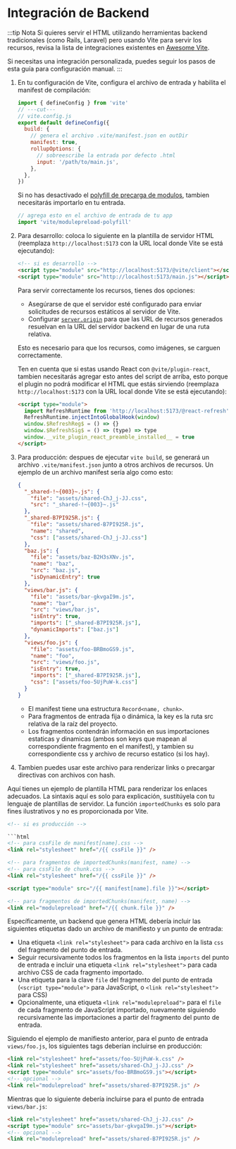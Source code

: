# Integración de Backend

:::tip Nota
Si quieres servir el HTML utilizando herramientas backend tradicionales (como Rails, Laravel) pero usando Vite para servir los recursos, revisa la lista de integraciones existentes en [Awesome Vite](https://github.com/vitejs/awesome-vite#integrations-with-backends).

Si necesitas una integración personalizada, puedes seguir los pasos de esta guía para configuración manual.
:::

1. En tu configuración de Vite, configura el archivo de entrada y habilita el manifest de compilación:

   ```js twoslash [vite.config.js]
   import { defineConfig } from 'vite'
   // ---cut---
   // vite.config.js
   export default defineConfig({
     build: {
       // genera el archivo .vite/manifest.json en outDir
       manifest: true,
       rollupOptions: {
         // sobreescribe la entrada por defecto .html
         input: '/path/to/main.js',
       },
     },
   })
   ```

   Si no has desactivado el [polyfill de precarga de modulos](/config/build-options#build-polyfillmodulepreload), tambien necesitarás importarlo en tu entrada.

   ```js
   // agrega esto en el archivo de entrada de tu app
   import 'vite/modulepreload-polyfill'
   ```

2. Para desarrollo: coloca lo siguiente en la plantilla de servidor HTML (reemplaza `http://localhost:5173` con la URL local donde Vite se está ejecutando):

   ```html
   <!-- si es desarrollo -->
   <script type="module" src="http://localhost:5173/@vite/client"></script>
   <script type="module" src="http://localhost:5173/main.js"></script>
   ```

   Para servir correctamente los recursos, tienes dos opciones:

   - Asegúrarse de que el servidor esté configurado para enviar solicitudes de recursos estáticos al servidor de Vite.
   - Configurar [`server.origin`](/config/server-options#server-origin) para que las URL de recursos generados resuelvan en la URL del servidor backend en lugar de una ruta relativa.

   Esto es necesario para que los recursos, como imágenes, se carguen correctamente.

   Ten en cuenta que si estas usando React con `@vite/plugin-react`, tambien necesitarás agregar esto antes del script de arriba, esto porque el plugin no podrá modificar el HTML que estás sirviendo (reemplaza `http://localhost:5173` con la URL local donde Vite se está ejecutando):

   ```html
   <script type="module">
     import RefreshRuntime from 'http://localhost:5173/@react-refresh'
     RefreshRuntime.injectIntoGlobalHook(window)
     window.$RefreshReg$ = () => {}
     window.$RefreshSig$ = () => (type) => type
     window.__vite_plugin_react_preamble_installed__ = true
   </script>
   ```

3. Para producción: despues de ejecutar `vite build`, se generará un archivo `.vite/manifest.json` junto a otros archivos de recursos. Un ejemplo de un archivo manifest sería algo como esto:

   ```json [.vite/manifest.json]
   {
     "_shared-!~{003}~.js": {
       "file": "assets/shared-ChJ_j-JJ.css",
       "src": "_shared-!~{003}~.js"
     },
     "_shared-B7PI925R.js": {
       "file": "assets/shared-B7PI925R.js",
       "name": "shared",
       "css": ["assets/shared-ChJ_j-JJ.css"]
     },
     "baz.js": {
       "file": "assets/baz-B2H3sXNv.js",
       "name": "baz",
       "src": "baz.js",
       "isDynamicEntry": true
     },
     "views/bar.js": {
       "file": "assets/bar-gkvgaI9m.js",
       "name": "bar",
       "src": "views/bar.js",
       "isEntry": true,
       "imports": ["_shared-B7PI925R.js"],
       "dynamicImports": ["baz.js"]
     },
     "views/foo.js": {
       "file": "assets/foo-BRBmoGS9.js",
       "name": "foo",
       "src": "views/foo.js",
       "isEntry": true,
       "imports": ["_shared-B7PI925R.js"],
       "css": ["assets/foo-5UjPuW-k.css"]
     }
   }
   ```

   - El manifest tiene una estructura `Record<name, chunk>`.
   - Para fragmentos de entrada fija o dinámica, la key es la ruta src relativa de la raíz del proyecto.
   - Los fragmentos contendrán información en sus importaciones estaticas y dinamicas (ambos son keys que mapean al correspondiente fragmento en el manifest), y tambien su correspondiente css y archivo de recurso estatico (si los hay).

4. Tambien puedes usar este archivo para renderizar links o precargar directivas con archivos con hash.

Aquí tienes un ejemplo de plantilla HTML para renderizar los enlaces adecuados. La sintaxis aquí es solo para explicación, sustitúyela con tu lenguaje de plantillas de servidor. La función `importedChunks` es solo para fines ilustrativos y no es proporcionada por Vite.

````html
<!-- si es producción -->

```html
<!-- para cssFile de manifest[name].css -->
<link rel="stylesheet" href="/{{ cssFile }}" />

<!-- para fragmentos de importedChunks(manifest, name) -->
<!-- para cssFile de chunk.css -->
<link rel="stylesheet" href="/{{ cssFile }}" />

<script type="module" src="/{{ manifest[name].file }}"></script>

<!-- para fragmentos de importedChunks(manifest, name) -->
<link rel="modulepreload" href="/{{ chunk.file }}" />
````

Específicamente, un backend que genera HTML debería incluir las siguientes etiquetas dado un archivo de manifiesto y un punto de entrada:

- Una etiqueta `<link rel="stylesheet">` para cada archivo en la lista `css` del fragmento del punto de entrada.
- Seguir recursivamente todos los fragmentos en la lista `imports` del punto de entrada e incluir una etiqueta `<link rel="stylesheet">` para cada archivo CSS de cada fragmento importado.
- Una etiqueta para la clave `file` del fragmento del punto de entrada (`<script type="module">` para JavaScript,
  o `<link rel="stylesheet">` para CSS)
- Opcionalmente, una etiqueta `<link rel="modulepreload">` para el `file` de cada fragmento de JavaScript importado, nuevamente siguiendo recursivamente las importaciones a partir del fragmento del punto de entrada.

Siguiendo el ejemplo de manifiesto anterior, para el punto de entrada `views/foo.js`, los siguientes tags deberían incluirse en producción:

```html
<link rel="stylesheet" href="assets/foo-5UjPuW-k.css" />
<link rel="stylesheet" href="assets/shared-ChJ_j-JJ.css" />
<script type="module" src="assets/foo-BRBmoGS9.js"></script>
<!-- opcional -->
<link rel="modulepreload" href="assets/shared-B7PI925R.js" />
```

Mientras que lo siguiente debería incluirse para el punto de entrada `views/bar.js`:

```html
<link rel="stylesheet" href="assets/shared-ChJ_j-JJ.css" />
<script type="module" src="assets/bar-gkvgaI9m.js"></script>
<!-- opcional -->
<link rel="modulepreload" href="assets/shared-B7PI925R.js" />
```

